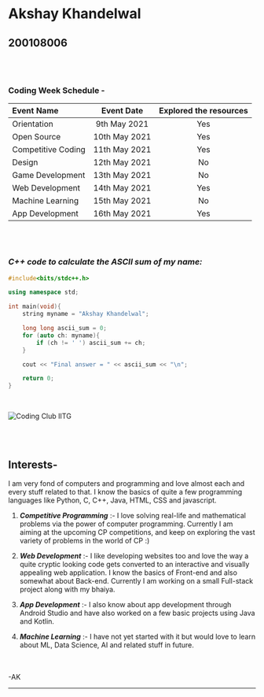 # Akshay Khandelwal
## 200108006
<br><br>


### Coding  Week Schedule - 
|Event Name|Event Date|Explored the resources|
|:----------|:----------:|:--------------------------:|
|Orientation|9th May 2021|Yes|
|Open Source|10th May 2021|Yes|
|Competitive Coding| 11th May 2021|Yes|
|Design|12th May 2021|No|
|Game Development|13th May 2021|No|
|Web Development|14th May 2021|Yes|
|Machine Learning|15th May 2021|No|
|App Development|16th May 2021|Yes|
<br><br>


### *__C++ code to calculate the ASCII sum of my name:__*
```c++
#include<bits/stdc++.h>

using namespace std;

int main(void){
    string myname = "Akshay Khandelwal";

    long long ascii_sum = 0;
    for (auto ch: myname){
        if (ch != ' ') ascii_sum += ch;
    }

    cout << "Final answer = " << ascii_sum << "\n";

    return 0;
}
```

<br>

![Coding Club IITG](https://raw.githubusercontent.com/codingiitg/open_source_submission/main/coding-club%20logo.png)

<br><br>

## __Interests__-

I am very fond of computers and programming and love almost each and every stuff related to that. I know the basics of quite a few programming languages like Python, C, C++, Java, HTML, CSS and javascript.
1. *__Competitive Programming__* :- I love solving real-life and mathematical problems via the power of computer programming. Currently I am aiming at the upcoming CP competitions, and keep on exploring the vast variety of problems in the world of CP :)

2. *__Web Development__* :- I like developing websites too and love the way a quite cryptic looking code gets converted to an interactive and visually appealing web application. I know the basics of Front-end and also somewhat about Back-end. Currently I am working on a small Full-stack project along with my bhaiya.

3. *__App Development__* :- I also know about app development through Android Studio and have also worked on a few basic projects using Java and Kotlin.

4. *__Machine Learning__* :- I have not yet started with it but would love to learn about ML, Data Science, AI and related stuff in future.

<br><br>  -AK
____
